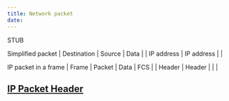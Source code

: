 ```yaml
---
title: Network packet
date:
---
```


STUB

Simplified packet
| Destination | Source     | Data |
| IP address  | IP address |      |

IP packet in a frame
| Frame  | Packet | Data | FCS |
| Header | Header |      |     |

## [IP Packet Header](20201021125145-ip-header.md)
